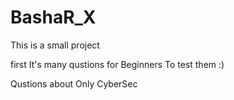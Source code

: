 # BashaR_X
This is a small project

first It's many qustions for Beginners To test them :) 

Qustions about Only CyberSec 
